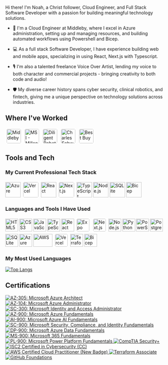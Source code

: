 Hi there! I'm Noah, a Christ follower, Cloud Engineer, and Full Stack Software Developer with a passion for building meaningful technology solutions.

- 🔭 I'm a Cloud Engineer at Middleby, where I excel in Azure administration, setting up and managing resources, and building automated workflows using Powershell and Bicep.

- 💻 As a full stack Software Developer, I have experience building web and mobile apps, specializing in using React, Next.js with Typescript. 

- 🎙️ I'm also a talented freelance Voice Over Artist, lending my voice to both character and commercial projects - bringing creativity to both code and audio!

- 🛡️ My diverse career history spans cyber security, clinical robotics, and fintech, giving me a unique perspective on technology solutions across industries.

## Where I've Worked

<p align="left">
  <img src="https://logo.clearbit.com/middleby.com" alt="Middleby" height="45" style="background-color: white; border-radius: 8px; padding: 4px;"/>
  <img src="https://logo.clearbit.com/msimga.com" alt="MSI - Millennial Specialty Insurance" height="45" style="background-color: white; border-radius: 8px; padding: 4px;"/>
  <img src="https://logo.clearbit.com/diligentrobots.com" alt="Diligent Robotics" height="45" style="background-color: white; border-radius: 8px; padding: 4px;"/>
  <img src="https://logo.clearbit.com/schwab.com" alt="Charles Schwab" height="45" style="background-color: white; border-radius: 8px; padding: 4px;"/>
  <img src="https://logo.clearbit.com/bestbuy.com" alt="Best Buy" height="45" style="background-color: white; border-radius: 8px; padding: 4px;"/>
</p>

## Tools and Tech

### My Current Professional Tech Stack

<p align="left">
  <img src="https://cdn.jsdelivr.net/gh/devicons/devicon/icons/azure/azure-original.svg" alt="Azure" width="48" height="48"/>
  <img src="https://cdn.jsdelivr.net/gh/devicons/devicon/icons/vercel/vercel-original.svg" alt="Vercel" width="48" height="48" style="background-color: white; border-radius: 8px; padding: 4px;"/>
  <img src="https://cdn.jsdelivr.net/gh/devicons/devicon/icons/react/react-original.svg" alt="React" width="48" height="48"/>
  <img src="https://cdn.jsdelivr.net/gh/devicons/devicon/icons/nextjs/nextjs-original.svg" alt="Next.js" width="48" height="48" style="background-color: white; border-radius: 8px; padding: 4px;"/>
  <img src="https://cdn.jsdelivr.net/gh/devicons/devicon/icons/typescript/typescript-original.svg" alt="TypeScript" width="48" height="48"/>
  <img src="https://cdn.jsdelivr.net/gh/devicons/devicon/icons/nodejs/nodejs-original.svg" alt="Node.js" width="48" height="48"/>
  <img src="https://cdn.jsdelivr.net/gh/devicons/devicon/icons/sqlite/sqlite-original.svg" alt="SQLite" width="48" height="48"/>
  <img src="https://ms-azuretools.gallerycdn.vsassets.io/extensions/ms-azuretools/visualstudiobicep/0.36.1.42791/1748626478444/Microsoft.VisualStudio.Services.Icons.Default" alt="Bicep" width="48" height="48"/>
</p>

### Languages and Tools I Have Used

<p align="left">
  <img src="https://cdn.jsdelivr.net/gh/devicons/devicon/icons/html5/html5-original.svg" alt="HTML5" width="40" height="40"/>
  <img src="https://cdn.jsdelivr.net/gh/devicons/devicon/icons/css3/css3-original.svg" alt="CSS3" width="40" height="40"/>
  <img src="https://cdn.jsdelivr.net/gh/devicons/devicon/icons/javascript/javascript-original.svg" alt="JavaScript" width="40" height="40"/>
  <img src="https://cdn.jsdelivr.net/gh/devicons/devicon/icons/typescript/typescript-original.svg" alt="TypeScript" width="40" height="40"/>
  <img src="https://cdn.jsdelivr.net/gh/devicons/devicon/icons/react/react-original.svg" alt="React" width="40" height="40"/>
  <img src="https://cdn.jsdelivr.net/gh/devicons/devicon/icons/expo/expo-original.svg" alt="Expo" width="40" height="40" style="background-color: white; border-radius: 8px; padding: 4px;"/>
  <img src="https://cdn.jsdelivr.net/gh/devicons/devicon/icons/nextjs/nextjs-original.svg" alt="Next.js" width="40" height="40" style="background-color: white; border-radius: 8px; padding: 4px;"/>
  <img src="https://cdn.jsdelivr.net/gh/devicons/devicon/icons/nodejs/nodejs-original.svg" alt="Node.js" width="40" height="40"/>
  <img src="https://cdn.jsdelivr.net/gh/devicons/devicon/icons/python/python-original.svg" alt="Python" width="40" height="40"/>
  <img src="https://cdn.jsdelivr.net/gh/devicons/devicon/icons/powershell/powershell-original.svg" alt="PowerShell" width="40" height="40"/>
  <img src="https://cdn.jsdelivr.net/gh/devicons/devicon/icons/postgresql/postgresql-original.svg" alt="PostgreSQL" width="40" height="40"/>
  <img src="https://cdn.jsdelivr.net/gh/devicons/devicon/icons/sqlite/sqlite-original.svg" alt="SQLite" width="40" height="40"/>
  <img src="https://cdn.jsdelivr.net/gh/devicons/devicon/icons/azure/azure-original.svg" alt="Azure" width="40" height="40"/>
  <img src="https://upload.wikimedia.org/wikipedia/commons/9/93/Amazon_Web_Services_Logo.svg" alt="AWS" width="60" height="40"/>
  <img src="https://cdn.jsdelivr.net/gh/devicons/devicon/icons/vercel/vercel-original.svg" alt="Vercel" width="40" height="40" style="background-color: white; border-radius: 8px; padding: 4px;"/>
  <img src="https://cdn.jsdelivr.net/gh/devicons/devicon/icons/terraform/terraform-original.svg" alt="Terraform" width="40" height="40"/>
  <img src="https://ms-azuretools.gallerycdn.vsassets.io/extensions/ms-azuretools/visualstudiobicep/0.36.1.42791/1748626478444/Microsoft.VisualStudio.Services.Icons.Default" alt="Bicep" width="40" height="40"/>
</p>

### My Most Used Languages

<a href="https://github.com/anuraghazra/github-readme-stats">
  <img src="https://github-readme-stats.vercel.app/api/top-langs/?username=noahjenkins&layout=donut&hide=css,html&langs_count=6" alt="Top Langs"/>
</a>

## Certifications

<!-- Markdown badge style for maximum compatibility -->
<p align="left">
  <a href="https://learn.microsoft.com/api/credentials/share/en-us/GeekyVoices/B52C8BE63A5DACFB?sharingId=D866D5A25E982D9E" target="_blank" rel="noopener noreferrer">
    <img src="https://img.shields.io/badge/AZ--305-Azure%20Architect-blue?logo=microsoftazure&logoColor=white" alt="AZ-305: Microsoft Azure Architect"/>
  </a>
  <a href="https://learn.microsoft.com/api/credentials/share/en-us/GeekyVoices/3F4EBB5803C89834?sharingId=D866D5A25E982D9E" target="_blank" rel="noopener noreferrer">
    <img src="https://img.shields.io/badge/AZ--104-Azure%20Administrator-blue?logo=microsoftazure&logoColor=white" alt="AZ-104: Microsoft Azure Administrator"/>
  </a>
  <a href="https://learn.microsoft.com/api/credentials/share/en-us/GeekyVoices/EE63FE471770D917?sharingId=D866D5A25E982D9E" target="_blank" rel="noopener noreferrer">
    <img src="https://img.shields.io/badge/SC--300-Identity%20and%20Access%20Admin-blue?logo=microsoftazure&logoColor=white" alt="SC-300: Microsoft Identity and Access Administrator"/>
  </a>
  <a href="https://learn.microsoft.com/api/credentials/share/en-us/GeekyVoices/1D0047BD95C386B2?sharingId=D866D5A25E982D9E" target="_blank" rel="noopener noreferrer">
    <img src="https://img.shields.io/badge/AZ--900-Azure%20Fundamentals-blue?logo=microsoftazure&logoColor=white" alt="AZ-900: Microsoft Azure Fundamentals"/>
  </a>
  <a href="https://learn.microsoft.com/api/credentials/share/en-us/GeekyVoices/B350EB58F04B500E?sharingId=D866D5A25E982D9E" target="_blank" rel="noopener noreferrer">
    <img src="https://img.shields.io/badge/AI--900-Azure%20AI%20Fundamentals-blue?logo=microsoftazure&logoColor=white" alt="AI-900: Microsoft Azure AI Fundamentals"/>
  </a>
  <a href="https://www.credly.com/badges/70c5b6c7-8b4e-4e5c-9c7e-7b4e6c1b7b7e/public_url" target="_blank" rel="noopener noreferrer">
    <img src="https://img.shields.io/badge/SC--900-Security%20Compliance%20Identity-blue?logo=microsoftazure&logoColor=white" alt="SC-900: Microsoft Security, Compliance, and Identity Fundamentals"/>
  </a>
  <a href="https://learn.microsoft.com/api/credentials/share/en-us/GeekyVoices/6C9576D402BFA5EC?sharingId=D866D5A25E982D9E" target="_blank" rel="noopener noreferrer">
    <img src="https://img.shields.io/badge/DP--900-Data%20Fundamentals-blue?logo=microsoftazure&logoColor=white" alt="DP-900: Microsoft Azure Data Fundamentals"/>
  </a>
  <a href="https://learn.microsoft.com/api/credentials/share/en-us/GeekyVoices/487BFDAEC0EE853?sharingId=D866D5A25E982D9E" target="_blank" rel="noopener noreferrer">
    <img src="https://img.shields.io/badge/MS--900-Microsoft%20365%20Fundamentals-blue?logo=microsoftazure&logoColor=white" alt="MS-900: Microsoft 365 Fundamentals"/>
  </a>
  <a href="https://learn.microsoft.com/api/credentials/share/en-us/GeekyVoices/720ECC1EB0D35576?sharingId=D866D5A25E982D9E" target="_blank" rel="noopener noreferrer">
    <img src="https://img.shields.io/badge/PL--900-Power%20Platform%20Fundamentals-blue?logo=microsoftazure&logoColor=white" alt="PL-900: Microsoft Power Platform Fundamentals"/>
  </a>
  <a href="https://www.credly.com/badges/70c5b6c7-8b4e-4e5c-9c7e-7b4e6c1b7b7e/public_url" target="_blank" rel="noopener noreferrer">
    <img src="https://img.shields.io/badge/Security+-CompTIA%20Security+-red?logo=compTIA&logoColor=white" alt="CompTIA Security+"/>
  </a>
  <a href="https://www.credly.com/badges/70c5b6c7-8b4e-4e5c-9c7e-7b4e6c1b7b7e/public_url" target="_blank" rel="noopener noreferrer">
    <img src="https://img.shields.io/badge/ISC2%20CC-Certified%20in%20Cybersecurity-blueviolet?logo=ISC2&logoColor=white" alt="ISC2 Certified in Cybersecurity (CC)"/>
  </a>
  <a href="https://www.credly.com/badges/f883de57-e9a0-4e16-83bc-255bdd58005d/public_url" target="_blank" rel="noopener noreferrer">
    <img src="https://img.shields.io/badge/AWS%20CCP-Cloud%20Practitioner-orange?logo=amazonaws&logoColor=white" alt="AWS Certified Cloud Practitioner (New Badge)"/>
  </a>
  <a href="https://www.credly.com/badges/70c5b6c7-8b4e-4e5c-9c7e-7b4e6c1b7b7e/public_url" target="_blank" rel="noopener noreferrer">
    <img src="https://img.shields.io/badge/Terraform-Associate-623CE4?logo=terraform&logoColor=white" alt="Terraform Associate"/>
  </a>
  <a href="https://www.credly.com/badges/70c5b6c7-8b4e-4e5c-9c7e-7b4e6c1b7b7e/public_url" target="_blank" rel="noopener noreferrer">
    <img src="https://img.shields.io/badge/GitHub-Foundations-181717?logo=github&logoColor=white" alt="GitHub Foundations"/>
  </a>
</p>

